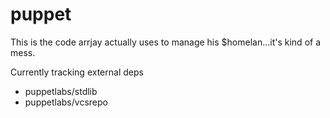 puppet
======

This is the code arrjay actually uses to manage his $homelan...it's kind of a mess.

Currently tracking external deps
- puppetlabs/stdlib
- puppetlabs/vcsrepo
